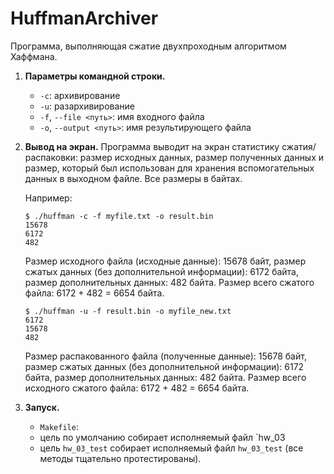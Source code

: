 # HuffmanArchiver

Программа, выполняющая сжатие двухпроходным алгоритмом Хаффмана.

1. **Параметры командной строки.** 
   * `-c`: архивирование
   * `-u`: разархивирование
   * `-f`, `--file <путь>`: имя входного файла
   * `-o`, `--output <путь>`: имя результирующего файла
   
2. **Вывод на экран.**
   Программа выводит на экран статистику сжатия/распаковки: размер исходных данных, размер полученных данных
   и размер, который был использован для хранения вспомогательных данных в выходном файле. Все размеры в байтах.

   Например:
   ```
   $ ./huffman -c -f myfile.txt -o result.bin
   15678
   6172
   482
   ```

   Размер исходного файла (исходные данные): 15678 байт, размер сжатых данных (без дополнительной информации):
   6172 байта, размер дополнительных данных: 482 байта. Размер всего сжатого файла: 6172 + 482 = 6654 байта.
   ```
   $ ./huffman -u -f result.bin -o myfile_new.txt
   6172
   15678
   482
   ```
   Размер распакованного файла (полученные данные): 15678 байт, размер сжатых данных (без дополнительной информации):
   6172 байта, размер дополнительных данных: 482 байта. Размер всего исходного сжатого файла: 6172 + 482 = 6654 байта.

3. **Запуск.**
    * `Makefile`:
	 * цель по умолчанию собирает исполняемый файл `hw_03
	 * цель `hw_03_test` собирает исполняемый файл `hw_03_test` (все методы тщательно протестированы).